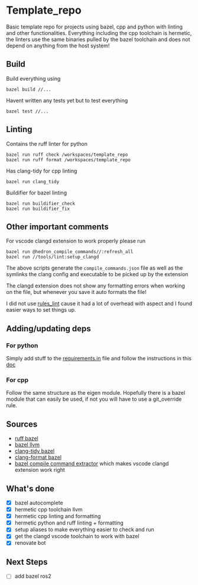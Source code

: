 # Template_repo
Basic template repo for projects using bazel, cpp and python with linting and other functionalities.
Everything including the cpp toolchain is hermetic, the linters use the same binaries pulled by the bazel toolchain and does not depend on anything from the host system!

## Build
Build everything using
```
bazel build //...
```

Havent written any tests yet but to test everything
```
bazel test //...
```

## Linting
Contains the ruff linter for python
```
bazel run ruff check /workspaces/template_repo
bazel run ruff format /workspaces/template_repo
```

Has clang-tidy for cpp linting
```
bazel run clang_tidy
```

Buildifier for bazel linting
```
bazel run buildifier_check
bazel run buildifier_fix
```

## Other important comments
For vscode clangd extension to work properly please run
```
bazel run @hedron_compile_commands//:refresh_all
bazel run //tools/lint:setup_clangd
```
The above scripts generate the `compile_commands.json` file as well as the symlinks the clang config and executable to be picked up by the extension

The clangd extension does not show any formatting errors when working on the file, but whenever you save it auto formats the file!

I did not use [rules_lint](https://github.com/aspect-build/rules_lint) cause it had a lot of overhead with aspect and I found easier ways to set things up.

## Adding/updating deps
### For python
Simply add stuff to the [requirements.in](third_party/python/requirements.in) file and follow the instructions in this [doc](third_party/python/README.md)

### For cpp
Follow the same structure as the eigen module. Hopefully there is a bazel module that can easily be used, if not you will have to use a git_override rule.

## Sources
- [ruff bazel](https://github.com/philipuvarov/bazel-ruff)
- [bazel llvm](https://github.com/bazel-contrib/toolchains_llvm)
- [clang-tidy bazel](https://github.com/erenon/bazel_clang_tidy)
- [clang-format bazel](https://github.com/oliverlee/bazel_clang_format)
- [bazel compile command extractor](https://github.com/hedronvision/bazel-compile-commands-extractor) which makes vscode clangd extension work right

## What's done
- [x] bazel autocomplete
- [x] hermetic cpp toolchain llvm
- [x] hermetic cpp linting and formatting
- [x] hermetic python and ruff linting + formatting
- [x] setup aliases to make everything easier to check and run
- [x] get the clangd vscode toolchain to work with bazel
- [x] renovate bot

## Next Steps
- [ ] add bazel ros2